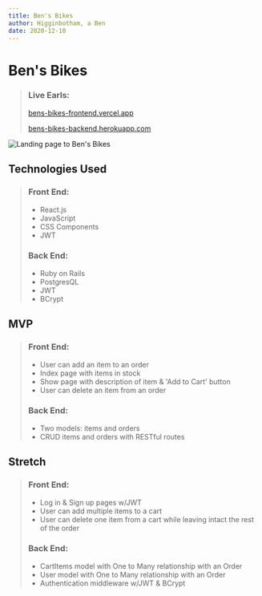 ```yaml
---
title: Ben's Bikes
author: Higginbotham, a Ben
date: 2020-12-10
---
```


# Ben's Bikes

> ### Live Earls:
>
> [bens-bikes-frontend.vercel.app](https://bens-bikes-frontend.vercel.app/)
>
> [bens-bikes-backend.herokuapp.com](https://bens-bikes-backend.herokuapp.com/items)

![Landing page to Ben's Bikes](https://i.imgur.com/Kt3juRq.jpg)

## Technologies Used

> ### Front End:
>
> - React.js
> - JavaScript
> - CSS Components
> - JWT
>
> ### Back End:
>
> - Ruby on Rails
> - PostgresQL
> - JWT
> - BCrypt

## MVP

> ### Front End:
>
> - User can add an item to an order
> - Index page with items in stock
> - Show page with description of item & 'Add to Cart' button
> - User can delete an item from an order
>
> ### Back End:
>
> - Two models: items and orders
> - CRUD items and orders with RESTful routes

## Stretch

> ### Front End:
>
> - Log in & Sign up pages w/JWT
> - User can add multiple items to a cart
> - User can delete one item from a cart while leaving intact the rest of the order
>
> ### Back End:
>
> - CartItems model with One to Many relationship with an Order
> - User model with One to Many relationship with an Order
> - Authentication middleware w/JWT & BCrypt

